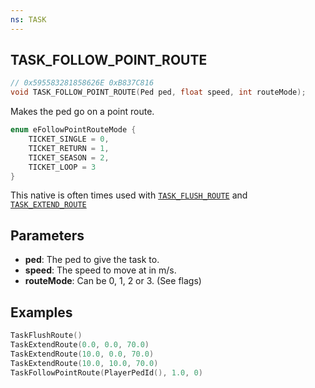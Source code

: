 ```yaml
---
ns: TASK
---
```

## TASK_FOLLOW_POINT_ROUTE

```c
// 0x595583281858626E 0xB837C816
void TASK_FOLLOW_POINT_ROUTE(Ped ped, float speed, int routeMode);
```

Makes the ped go on a point route.

```c
enum eFollowPointRouteMode {
	TICKET_SINGLE = 0,
	TICKET_RETURN = 1,
	TICKET_SEASON = 2,
	TICKET_LOOP = 3
}
```

This native is often times used with [`TASK_FLUSH_ROUTE`](#_0x841142A1376E9006) and [`TASK_EXTEND_ROUTE`](#_0x1E7889778264843A)


## Parameters
* **ped**: The ped to give the task to.
* **speed**: The speed to move at in m/s.
* **routeMode**: Can be 0, 1, 2 or 3. (See flags)

## Examples
```lua
TaskFlushRoute()
TaskExtendRoute(0.0, 0.0, 70.0)
TaskExtendRoute(10.0, 0.0, 70.0)
TaskExtendRoute(10.0, 10.0, 70.0)
TaskFollowPointRoute(PlayerPedId(), 1.0, 0)
```
